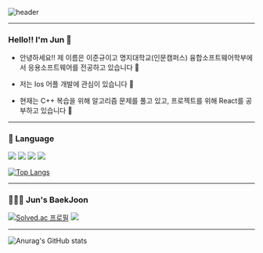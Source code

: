 ![header](https://capsule-render.vercel.app/api?type=rect&color=151515&height=260&section=header&text=Jun&nbsp;💻%20&font=dadada&textBg=9f9f9f&fontSize=130&fontColor=FFFFFF&animation=fadeIn)

---

### Hello!! I'm Jun 👋

- 안녕하세요!! 제 이름은 이준규이고 명지대학교(인문캠퍼스) 융합소프트웨어학부에서 응용소프트웨어를 전공하고 있습니다 🏫

- 저는 Ios 어플 개발에 관심이 있습니다 🍎

- 현재는 C++ 복습을 위해 알고리즘 문제를 풀고 있고, 프로젝트를 위해 React를 공부하고 있습니다 📖

---

### 📝 Language

<img src="https://img.shields.io/badge/C-A8B9CC?style=flat-square&logo=c&logoColor=white"/> <img src="https://img.shields.io/badge/C++-00599C?style=flat-square&logo=cplusplus&logoColor=white"/> <img src="https://img.shields.io/badge/Swift-F05138?style=flat-square&logo=swift&logoColor=white"/> <img src="https://img.shields.io/badge/javascript-F7DF1E?style=flat-square&logo=javascript&logoColor=white"/> 

[![Top Langs](https://github-readme-stats.vercel.app/api/top-langs/?username=JunnKyuu&layout=compact&theme=dark)](https://github.com/anuraghazra/github-readme-stats)

---

### 🧑🏻‍💻 Jun's BaekJoon

[![Solved.ac 프로필](http://mazassumnida.wtf/api/v2/generate_badge?boj=junnkyuu22)](https://solved.ac/junnkyuu22) <img src="http://mazandi.herokuapp.com/api?handle=junnkyuu22&theme=dark"/>

---

![Anurag's GitHub stats](https://github-readme-stats.vercel.app/api?username=JunnKyuu&show_icons=true&theme=dark)
